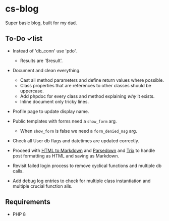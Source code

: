 # cs-blog
Super basic blog, built for my dad.


## To-Do ✓list


- Instead of 'db_conn' use 'pdo'.
  - Results are '$result'.
- Document and clean everything.
  - Cast all method parameters and define return values where possible.
  - Class properties that are references to other classes should be uppercase.
  - Add phpdoc for every class and method explaining *why* it exists.
  - Inline document only tricky lines.
- Profile page to update display name.
- Public templates with forms need a `show_form` arg.
  - When `show_form` is false we need a `form_denied_msg` arg.
- Check all User db flags and datetimes are updated correctly.




- Proceed with [HTML to Markdown](https://github.com/thephpleague/html-to-markdown) and [Parsedown](https://github.com/erusev/parsedown) and [Trix](https://github.com/basecamp/trix) to handle post formatting as HTML and saving as Markdown.
- Revisit failed login process to remove cyclical functions and multiple db calls.
- Add debug log entries to check for multiple class instantiation and multiple crucial function alls.



## Requirements

- PHP 8